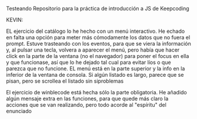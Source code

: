 Testeando
Repositorio para la práctica de introducción a JS de Keepcoding 

KEVIN:

EL ejercicio del catálogo lo he hecho con un menú interactivo. He echado en falta una opción para meter más cómodamente los datos que no fuera el prompt. Estuve trasteando con los eventos, para que se viera la información y, al pulsar una tecla, volvera a aparecer el menú, pero había que hacer click en la parte de la ventana (no el navegador) para poner el focus en ella y que funcionase, así que lo he dejado tal cual para evitar líos o que parezca que no funcione. EL menú está en la parte superior y la info en la inferior de la ventana de consola. Si algún listado es largo, parece que se pisan, pero se scrollea el listado sin siproblemas

El ejercicio de winblecode está hecha sólo la parte obligatoria. He añadido algún mensaje extra en las funciones, para que quede más claro la acciones que se van realizando, pero todo acorde al "espíritu" del enunciado
